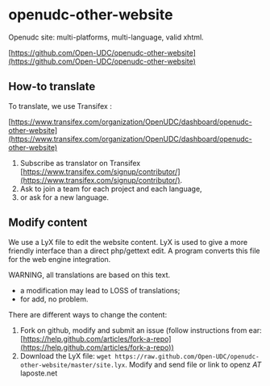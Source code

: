 openudc-other-website
=======

Openudc site: multi-platforms, multi-language, valid xhtml.

[https://github.com/Open-UDC/openudc-other-website](https://github.com/Open-UDC/openudc-other-website)

How-to translate
-------------

To translate, we use Transifex :

[https://www.transifex.com/organization/OpenUDC/dashboard/openudc-other-website](https://www.transifex.com/organization/OpenUDC/dashboard/openudc-other-website)

1. Subscribe as translator on Transifex  [https://www.transifex.com/signup/contributor/](https://www.transifex.com/signup/contributor/).
2. Ask to join a team for each project and each language,
3. or ask for a new language.

Modify content
-------------

We use a LyX file to edit the website content. LyX is used to give a more friendly interface than a direct php/gettext edit. A program converts this file for the web engine integration.

WARNING, all translations are based on this text.

- a modification may lead to LOSS of translations;
- for add, no problem.

There are different ways to change the content:

1. Fork on github, modify and submit an issue (follow instructions from ear: [https://help.github.com/articles/fork-a-repo](https://help.github.com/articles/fork-a-repo))
2. Download the LyX file: ``wget https://raw.github.com/Open-UDC/openudc-other-website/master/site.lyx``. Modify and send file or link to openz  _AT_ laposte.net
